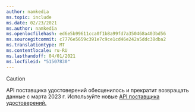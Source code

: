 ```yaml
---
author: namkedia
ms.topic: include
ms.date: 02/23/2021
ms.author: namkedia
ms.openlocfilehash: ed6e5b99611cca0f1b8a99fd7a350468a403bd56
ms.sourcegitcommit: c7776e5659c391e7c9ce1cd46e242a5ddc38dba2
ms.translationtype: MT
ms.contentlocale: ru-RU
ms.lasthandoff: 04/01/2021
ms.locfileid: "51507830"
---
```

<!-- markdownlint-disable MD041-->

> [!CAUTION]
> API поставщика удостоверений обесценилось и прекратит возвращать данные с марта 2023 г. Используйте новые [API поставщика удостоверений.](/graph/api/resources/identityproviderbase)
